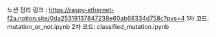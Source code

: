 노션 정리 링크 : https://raspy-ethernet-f2a.notion.site/0da25319137847238e60ab68334d758c?pvs=4
1차 코드: mutation_or_not.ipynb
2차 코드: classified_mutation.ipynb
